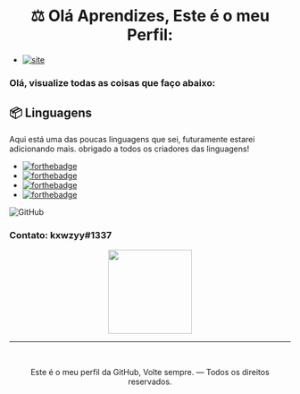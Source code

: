 <p align="center">
<br>
</p>
<h1 align="center"> ⚖️ Olá Aprendizes, Este é o meu Perfil:</h1>

<p align="center">

* [![site](https://cdn0.iconfinder.com/data/icons/social-network-9/50/22-512.png)](https://kxwzy.glitch.me/)

### Olá, visualize todas as coisas que faço abaixo:

## 📦 Linguagens

Aqui está uma das poucas linguagens que sei, futuramente estarei adicionando mais. obrigado a todos os criadores das linguagens!


* [![forthebadge](https://img.shields.io/badge/javascript%20-%23323330.svg?&style=for-the-badge&logo=javascript&logoColor=%23F7DF1E)](https://pt.wikipedia.org/wiki/JavaScript)
* [![forthebadge](https://img.shields.io/badge/c++%20-%2300599C.svg?&style=for-the-badge&logo=c%2B%2B&ogoColor=white)](https://pt.wikipedia.org/wiki/C%2B%2B)
* [![forthebadge](https://img.shields.io/badge/python%20-%2314354C.svg?&style=for-the-badge&logo=python&logoColor=white)](https://www.python.org/)
* [![forthebadge](https://img.shields.io/badge/html5%20-%23E34F26.svg?&style=for-the-badge&logo=html5&logoColor=white)](https://pt.wikipedia.org/wiki/HTML5)

![GitHub](https://github-readme-stats.vercel.app/api?username=kxwzyy&show_icons=true&theme=radical)

### Contato: kxwzyy#1337

<p align="center">
<img height="150" src="https://imgur.com/0e1a2m5.png">
<br>

<hr>
<br>
<p align="center">Este é o meu perfil da GitHub, Volte sempre. — Todos os direitos reservados.</p>
